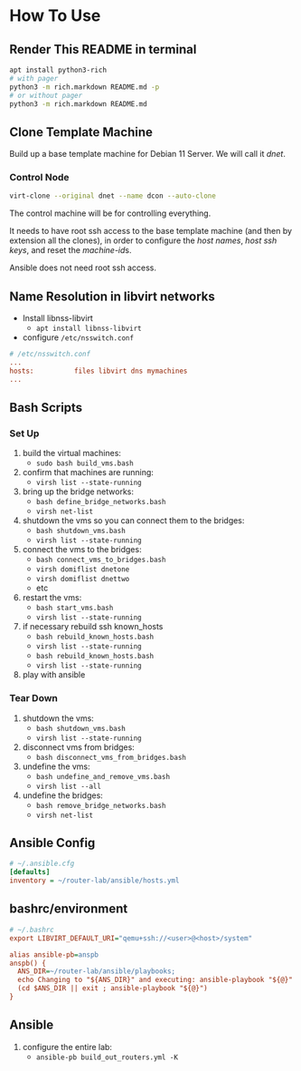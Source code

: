 # How To Use
## Render This README in terminal
```bash
apt install python3-rich
# with pager
python3 -m rich.markdown README.md -p
# or without pager
python3 -m rich.markdown README.md
```

## Clone Template Machine
Build up a base template machine for Debian 11 Server.
We will call it *dnet*.
### Control Node
```bash
virt-clone --original dnet --name dcon --auto-clone
```
The control machine will be for controlling everything.

It needs to have root
ssh access to the base template machine (and then by extension all the clones),
in order to configure the *host names*, *host ssh keys*, and reset the
*machine-id*s.

Ansible does not need root ssh access.

## Name Resolution in libvirt networks
* Install libnss-libvirt
    * `apt install libnss-libvirt`
* configure `/etc/nsswitch.conf`
```cfg
# /etc/nsswitch.conf
...
hosts:          files libvirt dns mymachines
...
```

## Bash Scripts
### Set Up
1. build the virtual machines:
    * `sudo bash build_vms.bash`
2. confirm that machines are running:
    * `virsh list --state-running`
2. bring up the bridge networks:
    * `bash define_bridge_networks.bash`
    * `virsh net-list`
3. shutdown the vms so you can connect them to the bridges:
    * `bash shutdown_vms.bash`
    * `virsh list --state-running`
4. connect the vms to the bridges:
    * `bash connect_vms_to_bridges.bash`
    * `virsh domiflist dnetone`
    * `virsh domiflist dnettwo`
    * etc
5. restart the vms:
    * `bash start_vms.bash`
    * `virsh list --state-running`
6. if necessary rebuild ssh known_hosts
    * `bash rebuild_known_hosts.bash`
    * `virsh list --state-running`
    * `bash rebuild_known_hosts.bash`
    * `virsh list --state-running`
7. play with ansible

### Tear Down
1. shutdown the vms:
    * `bash shutdown_vms.bash`
    * `virsh list --state-running`
2. disconnect vms from bridges:
    * `bash disconnect_vms_from_bridges.bash`
3. undefine the vms:
    * `bash undefine_and_remove_vms.bash`
    * `virsh list --all`
4. undefine the bridges:
    * `bash remove_bridge_networks.bash`
    * `virsh net-list`

## Ansible Config
```cfg
# ~/.ansible.cfg
[defaults]
inventory = ~/router-lab/ansible/hosts.yml
```

## bashrc/environment
```cfg
# ~/.bashrc
export LIBVIRT_DEFAULT_URI="qemu+ssh://<user>@<host>/system"

alias ansible-pb=anspb
anspb() {
  ANS_DIR=~/router-lab/ansible/playbooks;
  echo Changing to "${ANS_DIR}" and executing: ansible-playbook "${@}"
  (cd $ANS_DIR || exit ; ansible-playbook "${@}")
}
```

## Ansible
1. configure the entire lab:
    * `ansible-pb build_out_routers.yml -K`
